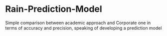 # Rain-Prediction-Model
Simple comparison between academic approach and Corporate one in terms of accuracy and precision, speaking of developing a prediction model
